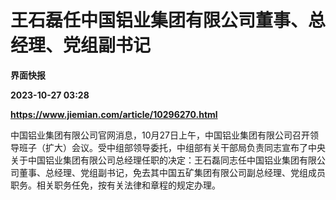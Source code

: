 # 王石磊任中国铝业集团有限公司董事、总经理、党组副书记
**界面快报**

**2023-10-27 03:28**

**https://www.jiemian.com/article/10296270.html**

中国铝业集团有限公司官网消息，10月27日上午，中国铝业集团有限公司召开领导班子（扩大）会议。受中组部领导委托，中组部有关干部局负责同志宣布了中央关于中国铝业集团有限公司总经理任职的决定：王石磊同志任中国铝业集团有限公司董事、总经理、党组副书记，免去其中国五矿集团有限公司副总经理、党组成员职务。相关职务任免，按有关法律和章程的规定办理。